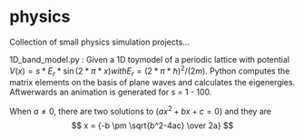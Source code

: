 # physics
Collection of small physics simulation projects...

1D_band_model.py :
Given a 1D toymodel of a periodic lattice with potential $V(x) = s*E_r*\sin(2*\pi*x) with E_r = (2*\pi*\hbar)^2 / (2m)$. Python computes the matrix elements on the basis of plane waves and calculates the eigenergies. Aftwerwards an animation is generated for s = 1 - 100.

When $a \ne 0$, there are two solutions to $(ax^2 + bx + c = 0)$ and they are 
$$ x = {-b \pm \sqrt{b^2-4ac} \over 2a} $$
